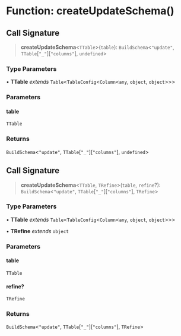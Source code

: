 # Function: createUpdateSchema()

## Call Signature

> **createUpdateSchema**\<`TTable`\>(`table`): `BuildSchema`\<`"update"`, `TTable`\[`"_"`\]\[`"columns"`\], `undefined`\>

### Type Parameters

• **TTable** *extends* `Table`\<`TableConfig`\<`Column`\<`any`, `object`, `object`\>\>\>

### Parameters

#### table

`TTable`

### Returns

`BuildSchema`\<`"update"`, `TTable`\[`"_"`\]\[`"columns"`\], `undefined`\>

## Call Signature

> **createUpdateSchema**\<`TTable`, `TRefine`\>(`table`, `refine`?): `BuildSchema`\<`"update"`, `TTable`\[`"_"`\]\[`"columns"`\], `TRefine`\>

### Type Parameters

• **TTable** *extends* `Table`\<`TableConfig`\<`Column`\<`any`, `object`, `object`\>\>\>

• **TRefine** *extends* `object`

### Parameters

#### table

`TTable`

#### refine?

`TRefine`

### Returns

`BuildSchema`\<`"update"`, `TTable`\[`"_"`\]\[`"columns"`\], `TRefine`\>
